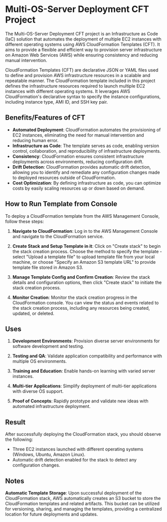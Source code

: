 
# Multi-OS-Server Deployment CFT Project

The Multi-OS-Server Deployment CFT project is an Infrastructure as Code (IaC) solution that automates the deployment of multiple EC2 instances with different operating systems using AWS CloudFormation Templates (CFT). It aims to provide a flexible and efficient way to provision server infrastructure on Amazon Web Services (AWS) while ensuring consistency and reducing manual intervention.

CloudFormation Templates (CFT) are declarative JSON or YAML files used to define and provision AWS infrastructure resources in a scalable and repeatable manner. The CloudFormation template included in this project defines the infrastructure resources required to launch multiple EC2 instances with different operating systems. It leverages AWS CloudFormation's declarative syntax to specify the instance configurations, including instance type, AMI ID, and SSH key pair.

## Benefits/Features of CFT

- **Automated Deployment**: CloudFormation automates the provisioning of EC2 instances, eliminating the need for manual intervention and reducing human error.
- **Infrastructure as Code**: The template serves as code, enabling version control, collaboration, and reproducibility of infrastructure deployments.
- **Consistency**: CloudFormation ensures consistent infrastructure deployments across environments, reducing configuration drift.
- **Drift Detection**: CloudFormation provides automatic drift detection, allowing you to identify and remediate any configuration changes made to deployed resources outside of CloudFormation.
- **Cost Optimization**: By defining infrastructure as code, you can optimize costs by easily scaling resources up or down based on demand.

## How to Run Template from Console

To deploy a CloudFormation template from the AWS Management Console, follow these steps:

1. **Navigate to CloudFormation**: Log in to the AWS Management Console and navigate to the CloudFormation service.

2. **Create Stack and Setup Template in it**: Click on "Create stack" to begin the stack creation process. Choose the method to specify the template - select "Upload a template file" to upload template file from your local machine, or choose "Specify an Amazon S3 template URL" to provide template file stored in Amazon S3.

3. **Manage Template Config and Confirm Creation**: Review the stack details and configuration options, then click "Create stack" to initiate the stack creation process.

4. **Monitor Creation**: Monitor the stack creation progress in the CloudFormation console. You can view the status and events related to the stack creation process, including any resources being created, updated, or deleted.

## Uses

1. **Development Environments**: Provision diverse server environments for software development and testing.

2. **Testing and QA**: Validate application compatibility and performance with multiple OS environments.

3. **Training and Education**: Enable hands-on learning with varied server instances.

4. **Multi-tier Applications**: Simplify deployment of multi-tier applications with diverse OS support.

5. **Proof of Concepts**: Rapidly prototype and validate new ideas with automated infrastructure deployment.   

## Result

After successfully deploying the CloudFormation stack, you should observe the following:

- Three EC2 instances launched with different operating systems (Windows, Ubuntu, Amazon Linux).
- Automatic drift detection enabled for the stack to detect any configuration changes.

## Notes

**Automatic Template Storage**: Upon successful deployment of the CloudFormation stack, AWS automatically creates an S3 bucket to store the CloudFormation templates and related artifacts. This bucket can be utilized for versioning, sharing, and managing the templates, providing a centralized location for future deployments and updates.
